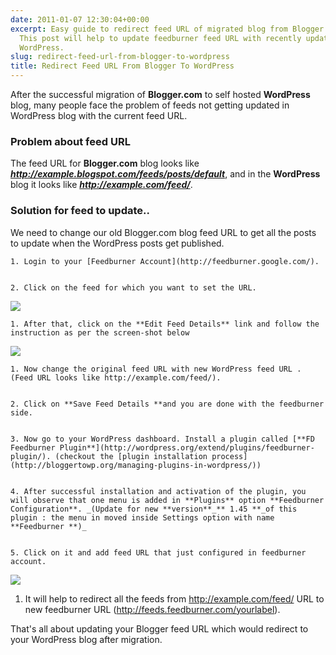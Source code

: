 ```yaml
---
date: 2011-01-07 12:30:04+00:00
excerpt: Easy guide to redirect feed URL of migrated blog from Blogger to WordPress,
  This post will help to update feedburner feed URL with recently updated post in
  WordPress.
slug: redirect-feed-url-from-blogger-to-wordpress
title: Redirect Feed URL From Blogger To WordPress
---
```


After the successful migration of **Blogger.com** to self hosted **WordPress** blog, many people face the problem of feeds not getting updated in WordPress blog with the current feed URL.


### Problem about feed URL


The feed URL for **Blogger.com** blog looks like _**http://example.blogspot.com/feeds/posts/default**_, and in the **WordPress** blog it looks like _**http://example.com/feed/**_.


### Solution for feed to update..


We need to change our old Blogger.com blog feed URL to get all the posts to update when the WordPress posts get published.




	
    1. Login to your [Feedburner Account](http://feedburner.google.com/).

	
    2. Click on the feed for which you want to set the URL.



[![](https://rtcamp.com/wp-content/uploads/2011/01/bloggertowp-feed.png)](https://rtcamp.com/wp-content/uploads/2011/01/bloggertowp-feed.png)




	
    1. After that, click on the **Edit Feed Details** link and follow the instruction as per the screen-shot below



[![](https://rtcamp.com/wp-content/uploads/2011/01/bloggertowp-feed2-600x266.png)](https://rtcamp.com/wp-content/uploads/2011/01/bloggertowp-feed2.png)




	
    1. Now change the original feed URL with new WordPress feed URL . (Feed URL looks like http://example.com/feed/).

	
    2. Click on **Save Feed Details **and you are done with the feedburner side.

	
    3. Now go to your WordPress dashboard. Install a plugin called [**FD Feedburner Plugin**](http://wordpress.org/extend/plugins/feedburner-plugin/). (checkout the [plugin installation process](http://bloggertowp.org/managing-plugins-in-wordpress/))

	
    4. After successful installation and activation of the plugin, you will observe that one menu is added in **Plugins** option **Feedburner Configuration**. _(Update for new **version**_** 1.45 **_of this plugin : the menu in moved inside Settings option with name **Feedburner **)_

	
    5. Click on it and add feed URL that just configured in feedburner account.



[![](https://rtcamp.com/wp-content/uploads/2011/01/bloggertowp-feed3.png)](https://rtcamp.com/wp-content/uploads/2011/01/bloggertowp-feed3.png)



	
  1. It will help to redirect all the feeds from http://example.com/feed/ URL to new feedburner URL (http://feeds.feedburner.com/yourlabel).


That's all about updating your Blogger feed URL which would redirect to your WordPress blog after migration.
